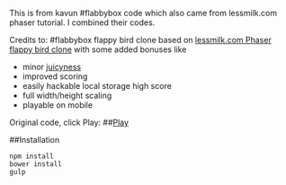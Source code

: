 This is from kavun #flabbybox code which also came from lessmilk.com phaser tutorial.  I combined their codes.

Credits to:
#flabbybox
flappy bird clone based on [lessmilk.com Phaser flappy bird clone](http://blog.lessmilk.com/how-to-make-flappy-bird-in-html5-1/) with some added bonuses like
- minor [juicyness](https://www.youtube.com/watch?v=Fy0aCDmgnxg)
- improved scoring
- easily hackable local storage high score
- full width/height scaling
- playable on mobile

Original code, click Play:
##[Play](http://kavun.github.io/flabbybox)

##Installation
```
npm install
bower install
gulp
```
